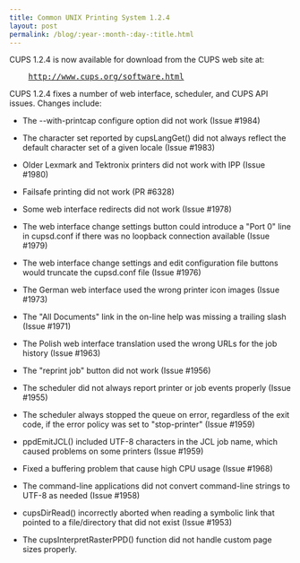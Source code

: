 ```yaml
---
title: Common UNIX Printing System 1.2.4
layout: post
permalink: /blog/:year-:month-:day-:title.html
---
```


<P>CUPS 1.2.4 is now available for download from the CUPS web site at:</P><PRE>    <A HREF="http://www.cups.org/software.html">http://www.cups.org/software.html</A></PRE><P>CUPS 1.2.4 fixes a number of web interface, scheduler, and CUPS API issues. Changes include:</P>
- The --with-printcap configure option did not work (Issue #1984) 
- The character set reported by cupsLangGet() did not always reflect the default character set of a given locale (Issue #1983) 
- Older Lexmark and Tektronix printers did not work with IPP (Issue #1980) 
- Failsafe printing did not work (PR #6328) 
- Some web interface redirects did not work (Issue #1978) 
- The web interface change settings button could introduce a "Port 0" line in cupsd.conf if there was no loopback connection available (Issue #1979) 
- The web interface change settings and edit configuration file buttons would truncate the cupsd.conf file (Issue #1976) 
- The German web interface used the wrong printer icon images (Issue #1973) 
- The "All Documents" link in the on-line help was missing a trailing slash (Issue #1971) 
- The Polish web interface translation used the wrong URLs for the job history (Issue #1963) 
- The "reprint job" button did not work (Issue #1956) 
- The scheduler did not always report printer or job events properly (Issue #1955) 
- The scheduler always stopped the queue on error, regardless of the exit code, if the error policy was set to "stop-printer" (Issue #1959) 
- ppdEmitJCL() included UTF-8 characters in the JCL job name, which caused problems on some printers (Issue #1959) 
- Fixed a buffering problem that cause high CPU usage (Issue #1968) 
- The command-line applications did not convert command-line strings to UTF-8 as needed (Issue #1958) 
- cupsDirRead() incorrectly aborted when reading a symbolic link that pointed to a file/directory that did not exist (Issue #1953) 
- The cupsInterpretRasterPPD() function did not handle custom page sizes properly.
